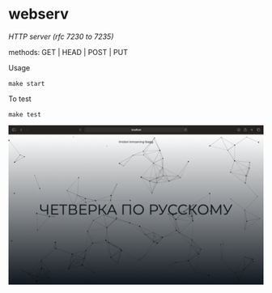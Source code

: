 # webserv
*HTTP server (rfc 7230 to 7235)*

methods: GET | HEAD | POST | PUT

Usage
```
make start
```

To test
```
make test
```

![Screenshot](/content/page.png)
